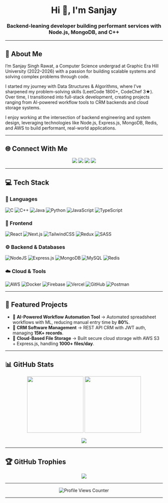 <h1 align="center">Hi 👋, I'm Sanjay</h1>
<h3 align="center">Backend-leaning developer building performant services with Node.js, MongoDB, and C++</h3>

---

## 🌟 About Me  
I’m Sanjay Singh Rawat, a Computer Science undergrad at Graphic Era Hill University (2022–2026) with a passion for building scalable systems and solving complex problems through code.

I started my journey with Data Structures & Algorithms, where I’ve sharpened my problem-solving skills (LeetCode 1800+, CodeChef 3★). Over time, I transitioned into full-stack development, creating projects ranging from AI-powered workflow tools to CRM backends and cloud storage systems.

I enjoy working at the intersection of backend engineering and system design, leveraging technologies like Node.js, Express.js, MongoDB, Redis, and AWS to build performant, real-world applications.


---

## 🌐 Connect With Me  
<p align="center">
  <a href="mailto:sanjaysinghrawatk@gmail.com"><img src="https://img.shields.io/badge/Email-D14836?style=for-the-badge&logo=gmail&logoColor=white" /></a>
  <a href="https://www.linkedin.com/in/sanjay-singh-rawat-2483471a6/"><img src="https://img.shields.io/badge/LinkedIn-0077B5?style=for-the-badge&logo=linkedin&logoColor=white" /></a>
  <a href="https://instagram.com/sanjayrawat.30"><img src="https://img.shields.io/badge/Instagram-%23E4405F.svg?style=for-the-badge&logo=Instagram&logoColor=white" /></a>
  <a href="https://sanjay-singh-rawat-portfolio.netlify.app/"><img src="https://img.shields.io/badge/Portfolio-000000?style=for-the-badge&logo=vercel&logoColor=white" /></a>
</p>

---

## 💻 Tech Stack  

### 🚀 Languages  
![C](https://img.shields.io/badge/c-%2300599C.svg?style=for-the-badge&logo=c&logoColor=white) 
![C++](https://img.shields.io/badge/c++-%2300599C.svg?style=for-the-badge&logo=c%2B%2B&logoColor=white) 
![Java](https://img.shields.io/badge/java-%23ED8B00.svg?style=for-the-badge&logo=openjdk&logoColor=white) 
![Python](https://img.shields.io/badge/python-3670A0?style=for-the-badge&logo=python&logoColor=ffdd54) 
![JavaScript](https://img.shields.io/badge/javascript-%23323330.svg?style=for-the-badge&logo=javascript&logoColor=%23F7DF1E) 
![TypeScript](https://img.shields.io/badge/typescript-%23007ACC.svg?style=for-the-badge&logo=typescript&logoColor=white) 

### 🎨 Frontend  
![React](https://img.shields.io/badge/react-%2320232a.svg?style=for-the-badge&logo=react&logoColor=%2361DAFB) 
![Next.js](https://img.shields.io/badge/Next-black?style=for-the-badge&logo=next.js&logoColor=white) 
![TailwindCSS](https://img.shields.io/badge/tailwindcss-%2338B2AC.svg?style=for-the-badge&logo=tailwind-css&logoColor=white) 
![Redux](https://img.shields.io/badge/redux-%23593d88.svg?style=for-the-badge&logo=redux&logoColor=white) 
![SASS](https://img.shields.io/badge/SASS-hotpink.svg?style=for-the-badge&logo=SASS&logoColor=white) 

### ⚙️ Backend & Databases  
![NodeJS](https://img.shields.io/badge/node.js-6DA55F?style=for-the-badge&logo=node.js&logoColor=white) 
![Express.js](https://img.shields.io/badge/express.js-%23404d59.svg?style=for-the-badge&logo=express&logoColor=%2361DAFB) 
![MongoDB](https://img.shields.io/badge/MongoDB-%234ea94b.svg?style=for-the-badge&logo=mongodb&logoColor=white) 
![MySQL](https://img.shields.io/badge/mysql-4479A1.svg?style=for-the-badge&logo=mysql&logoColor=white) 
![Redis](https://img.shields.io/badge/redis-%23DD0031.svg?style=for-the-badge&logo=redis&logoColor=white) 

### ☁️ Cloud & Tools  
![AWS](https://img.shields.io/badge/AWS-%23FF9900.svg?style=for-the-badge&logo=amazon-aws&logoColor=white) 
![Docker](https://img.shields.io/badge/Docker-2496ED?style=for-the-badge&logo=docker&logoColor=white) 
![Firebase](https://img.shields.io/badge/firebase-%23039BE5.svg?style=for-the-badge&logo=firebase) 
![Vercel](https://img.shields.io/badge/vercel-%23000000.svg?style=for-the-badge&logo=vercel&logoColor=white) 
![GitHub](https://img.shields.io/badge/github-%23121011.svg?style=for-the-badge&logo=github&logoColor=white) 
![Postman](https://img.shields.io/badge/Postman-FF6C37?style=for-the-badge&logo=postman&logoColor=white) 

---

## 📌 Featured Projects  

- 🔹 **AI-Powered Workflow Automation Tool** → Automated spreadsheet workflows with ML, reducing manual entry time by **80%**.  
- 🔹 **CRM Software Management** → REST API CRM with JWT auth, managing **15K+ records**.  
- 🔹 **Cloud-Based File Storage** → Built secure cloud storage with AWS S3 + Express.js, handling **1000+ files/day**.  

---

## 📊 GitHub Stats  

<p align="center">
  <img src="https://github-readme-stats.vercel.app/api?username=sanjayrawatt&theme=ocean_dark&show_icons=true&hide_border=true" height="180" />
  <img src="https://github-readme-stats.vercel.app/api/top-langs/?username=sanjayrawatt&theme=ocean_dark&hide_border=true&layout=compact" height="180" />
</p>

<p align="center">
  <img src="https://nirzak-streak-stats.vercel.app/?user=sanjayrawatt&theme=ocean_dark&hide_border=true" />
</p>

---

## 🏆 GitHub Trophies  
<p align="center">
  <img src="https://github-profile-trophy.vercel.app/?username=sanjayrawatt&theme=radical&no-frame=false&no-bg=true&margin-w=4" />
</p>

---

<p align="center">
  <img src="https://visitcount.itsvg.in/api?id=sanjayrawatt&icon=0&color=0" alt="Profile Views Counter" />
</p>

---

